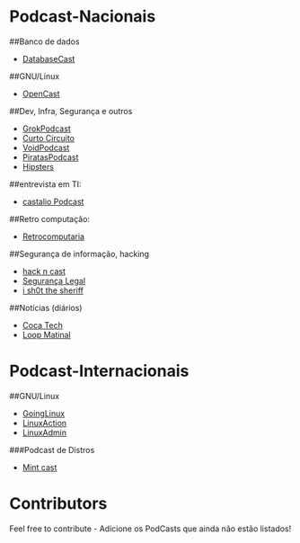 # Podcast-Nacionais

##Banco de dados

- [DatabaseCast](http://databasecast.com.br/wp/)

##GNU/Linux

- [OpenCast](http://tecnologiaaberta.com.br/category/opencast/)

##Dev, Infra, Segurança e outros

- [GrokPodcast](http://www.grokpodcast.com/)
- [Curto Circuito](http://curtocircuito.cc/)
- [VoidPodcast](https://voidpodcast.wordpress.com/)
- [PiratasPodcast](http://piratas.podomatic.com/)
- [Hipsters](http://hipsters.tech/category/podcast/)

##entrevista em TI:
- [castalio Podcast](http://castalio.info/)

##Retro computação:
- [Retrocomputaria](http://www.retrocomputaria.com.br/o-podcast/)

##Segurança de informação, hacking
- [hack n cast](http://hackncast.org/)
- [Segurança Legal](http://www.segurancalegal.com/lista-de-episodios/)
- [i sh0t the sheriff](http://www.naopod.com.br/)

##Notícias (diários)
- [Coca Tech](https://cocatech.com.br/cast)
- [Loop Matinal](http://www.loopmatinal.com/)

# Podcast-Internacionais

##GNU/Linux

- [GoingLinux](http://goinglinux.com/)
- [LinuxAction](http://goinglinux.com/)
- [LinuxAdmin](http://linuxadminshow.com/)

###Podcast de Distros
- [Mint cast](https://mintcast.org/)

# Contributors

Feel free to contribute - Adicione os PodCasts que ainda não estão listados!

